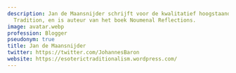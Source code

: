 ```yaml
---
description: Jan de Maansnijder schrijft voor de kwalitatief hoogstaande weblog On
  Tradition, en is auteur van het boek Noumenal Reflections.
image: avatar.webp
profession: Blogger
pseudonym: true
title: Jan de Maansnijder
twitter: https://twitter.com/JohannesBaron
website: https://esoterictraditionalism.wordpress.com/
---
```


